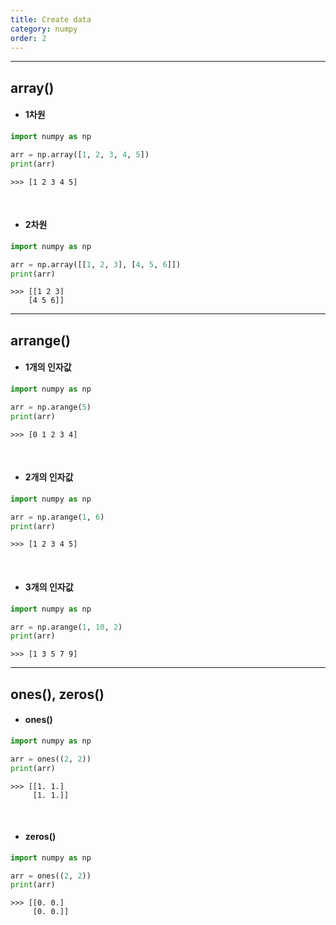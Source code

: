 ```yaml
---
title: Create data
category: numpy
order: 2
---
```


---
## array()

* #### 1차원

```python
import numpy as np

arr = np.array([1, 2, 3, 4, 5])
print(arr)
```
    >>> [1 2 3 4 5]

<br>

* #### 2차원

```python
import numpy as np

arr = np.array([[1, 2, 3], [4, 5, 6]])
print(arr)
```
    >>> [[1 2 3]
        [4 5 6]]

---

## arrange()

* #### 1개의 인자값

```python
import numpy as np

arr = np.arange(5)
print(arr)
```
    >>> [0 1 2 3 4]

<br>

* #### 2개의 인자값

```python
import numpy as np

arr = np.arange(1, 6)
print(arr)
```
    >>> [1 2 3 4 5]

<br>

* #### 3개의 인자값

```python
import numpy as np

arr = np.arange(1, 10, 2)
print(arr)
```
    >>> [1 3 5 7 9]

---
## ones(), zeros()

* #### ones()

```python
import numpy as np

arr = ones((2, 2))
print(arr)
```
    >>> [[1. 1.]
         [1. 1.]]

<br>

* #### zeros()

```python
import numpy as np

arr = ones((2, 2))
print(arr)
```
    >>> [[0. 0.]
         [0. 0.]]